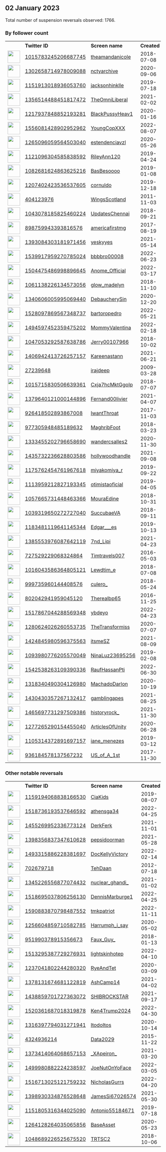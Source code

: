 
## 02 January 2023
Total number of suspension reversals observed: 1766.

### By follower count
<table><tr><th></th><th align="left">Twitter ID</th><th align="left">Screen name</th>
<th align="left">Created</th><th align="left">Status</th><th align="left">Suspended</th><th align="left">Followers</th>
<tr><td><a href="https://pbs.twimg.com/profile_images/1599863783572152328/0YcUtRsb_normal.jpg"><img src="https://pbs.twimg.com/profile_images/1599863783572152328/0YcUtRsb_normal.jpg" width="40px" height="40px" align="center"/></a></td><td><a href="https://twitter.com/intent/user?user_id=1015783245206687745">1015783245206687745</a></td><td><a href="https://twitter.com/theamandanicole">theamandanicole</a></td><td>2018-07-08</td><td align="center"></td><td>2022-08-12</td><td>434748</td></tr>
<tr><td><a href="https://pbs.twimg.com/profile_images/1446083246752628736/Io9W41Yc_normal.jpg"><img src="https://pbs.twimg.com/profile_images/1446083246752628736/Io9W41Yc_normal.jpg" width="40px" height="40px" align="center"/></a></td><td><a href="https://twitter.com/intent/user?user_id=1302658714978009088">1302658714978009088</a></td><td><a href="https://twitter.com/nctyarchive">nctyarchive</a></td><td>2020-09-06</td><td align="center">🔒</td><td></td><td>201538</td></tr>
<tr><td><a href="https://pbs.twimg.com/profile_images/1567704552283193345/wMLFemzm_normal.jpg"><img src="https://pbs.twimg.com/profile_images/1567704552283193345/wMLFemzm_normal.jpg" width="40px" height="40px" align="center"/></a></td><td><a href="https://twitter.com/intent/user?user_id=1151913018936053760">1151913018936053760</a></td><td><a href="https://twitter.com/jacksonhinklle">jacksonhinklle</a></td><td>2019-07-18</td><td align="center"></td><td>2022-12-31</td><td>173734</td></tr>
<tr><td><a href="https://pbs.twimg.com/profile_images/1636102187590864905/xogHwi-y_normal.jpg"><img src="https://pbs.twimg.com/profile_images/1636102187590864905/xogHwi-y_normal.jpg" width="40px" height="40px" align="center"/></a></td><td><a href="https://twitter.com/intent/user?user_id=1356514488451817472">1356514488451817472</a></td><td><a href="https://twitter.com/TheOmniLiberal">TheOmniLiberal</a></td><td>2021-02-02</td><td align="center"></td><td>2022-09-16</td><td>162048</td></tr>
<tr><td><a href="https://pbs.twimg.com/profile_images/1232604333553967105/4yGavmMV_normal.jpg"><img src="https://pbs.twimg.com/profile_images/1232604333553967105/4yGavmMV_normal.jpg" width="40px" height="40px" align="center"/></a></td><td><a href="https://twitter.com/intent/user?user_id=1217937848852193281">1217937848852193281</a></td><td><a href="https://twitter.com/BlackPussyHeav1">BlackPussyHeav1</a></td><td>2020-01-16</td><td align="center"></td><td>2022-05-27</td><td>160640</td></tr>
<tr><td><a href="https://pbs.twimg.com/profile_images/1556326042754768896/j6Pa9KbM_normal.jpg"><img src="https://pbs.twimg.com/profile_images/1556326042754768896/j6Pa9KbM_normal.jpg" width="40px" height="40px" align="center"/></a></td><td><a href="https://twitter.com/intent/user?user_id=1556081428902952962">1556081428902952962</a></td><td><a href="https://twitter.com/YoungCopXXX">YoungCopXXX</a></td><td>2022-08-07</td><td align="center"></td><td>2022-10-12</td><td>156077</td></tr>
<tr><td><a href="https://pbs.twimg.com/profile_images/1650987987109396481/M6kAAgO-_normal.jpg"><img src="https://pbs.twimg.com/profile_images/1650987987109396481/M6kAAgO-_normal.jpg" width="40px" height="40px" align="center"/></a></td><td><a href="https://twitter.com/intent/user?user_id=1265096059564503040">1265096059564503040</a></td><td><a href="https://twitter.com/estendenciavzl">estendenciavzl</a></td><td>2020-05-26</td><td align="center"></td><td>2022-10-12</td><td>147263</td></tr>
<tr><td><a href="https://pbs.twimg.com/profile_images/1535422054262091776/Z1Q1ODrq_normal.jpg"><img src="https://pbs.twimg.com/profile_images/1535422054262091776/Z1Q1ODrq_normal.jpg" width="40px" height="40px" align="center"/></a></td><td><a href="https://twitter.com/intent/user?user_id=1121096304585838592">1121096304585838592</a></td><td><a href="https://twitter.com/RileyAnn120">RileyAnn120</a></td><td>2019-04-24</td><td align="center"></td><td>2022-10-15</td><td>96736</td></tr>
<tr><td><a href="https://pbs.twimg.com/profile_images/1660359065900314625/9DTqIfoS_normal.jpg"><img src="https://pbs.twimg.com/profile_images/1660359065900314625/9DTqIfoS_normal.jpg" width="40px" height="40px" align="center"/></a></td><td><a href="https://twitter.com/intent/user?user_id=1082681624863625216">1082681624863625216</a></td><td><a href="https://twitter.com/BasBesoooo">BasBesoooo</a></td><td>2019-01-08</td><td align="center"></td><td>2022-12-11</td><td>88903</td></tr>
<tr><td><a href="https://pbs.twimg.com/profile_images/1622776664332566530/vZMH4uXa_normal.jpg"><img src="https://pbs.twimg.com/profile_images/1622776664332566530/vZMH4uXa_normal.jpg" width="40px" height="40px" align="center"/></a></td><td><a href="https://twitter.com/intent/user?user_id=1207402423536537605">1207402423536537605</a></td><td><a href="https://twitter.com/cornuldo">cornuldo</a></td><td>2019-12-18</td><td align="center"></td><td>2022-12-26</td><td>69029</td></tr>
<tr><td><a href="https://pbs.twimg.com/profile_images/1011746508625121280/lQzeFNgj_normal.jpg"><img src="https://pbs.twimg.com/profile_images/1011746508625121280/lQzeFNgj_normal.jpg" width="40px" height="40px" align="center"/></a></td><td><a href="https://twitter.com/intent/user?user_id=404123976">404123976</a></td><td><a href="https://twitter.com/WingsScotland">WingsScotland</a></td><td>2011-11-03</td><td align="center"></td><td>2022-11-17</td><td>65126</td></tr>
<tr><td><a href="https://pbs.twimg.com/profile_images/1530797306844303360/_XTMl0d9_normal.jpg"><img src="https://pbs.twimg.com/profile_images/1530797306844303360/_XTMl0d9_normal.jpg" width="40px" height="40px" align="center"/></a></td><td><a href="https://twitter.com/intent/user?user_id=1043078185825460224">1043078185825460224</a></td><td><a href="https://twitter.com/UpdatesChennai">UpdatesChennai</a></td><td>2018-09-21</td><td align="center"></td><td>2022-09-18</td><td>62280</td></tr>
<tr><td><a href="https://pbs.twimg.com/profile_images/1401260418480410627/XQvG3THZ_normal.jpg"><img src="https://pbs.twimg.com/profile_images/1401260418480410627/XQvG3THZ_normal.jpg" width="40px" height="40px" align="center"/></a></td><td><a href="https://twitter.com/intent/user?user_id=898759943393816576">898759943393816576</a></td><td><a href="https://twitter.com/americafirstmg">americafirstmg</a></td><td>2017-08-19</td><td align="center"></td><td>2022-05-10</td><td>45683</td></tr>
<tr><td><a href="https://pbs.twimg.com/profile_images/1597941042552020992/MyVwQaxZ_normal.jpg"><img src="https://pbs.twimg.com/profile_images/1597941042552020992/MyVwQaxZ_normal.jpg" width="40px" height="40px" align="center"/></a></td><td><a href="https://twitter.com/intent/user?user_id=1393084303181971456">1393084303181971456</a></td><td><a href="https://twitter.com/yeskyyes">yeskyyes</a></td><td>2021-05-14</td><td align="center"></td><td>2022-11-29</td><td>43714</td></tr>
<tr><td><a href="https://pbs.twimg.com/profile_images/1554459949056802816/vwpE9AkT_normal.jpg"><img src="https://pbs.twimg.com/profile_images/1554459949056802816/vwpE9AkT_normal.jpg" width="40px" height="40px" align="center"/></a></td><td><a href="https://twitter.com/intent/user?user_id=1539917959270785024">1539917959270785024</a></td><td><a href="https://twitter.com/bbbbro00008">bbbbro00008</a></td><td>2022-06-23</td><td align="center"></td><td>2022-12-21</td><td>42732</td></tr>
<tr><td><a href="https://pbs.twimg.com/profile_images/1652355643649712129/NApUAYFS_normal.jpg"><img src="https://pbs.twimg.com/profile_images/1652355643649712129/NApUAYFS_normal.jpg" width="40px" height="40px" align="center"/></a></td><td><a href="https://twitter.com/intent/user?user_id=1504475486998896645">1504475486998896645</a></td><td><a href="https://twitter.com/Anome_Official">Anome_Official</a></td><td>2022-03-17</td><td align="center"></td><td>2022-12-24</td><td>41431</td></tr>
<tr><td><a href="https://pbs.twimg.com/profile_images/1647349582634909704/Yd0TUgWF_normal.jpg"><img src="https://pbs.twimg.com/profile_images/1647349582634909704/Yd0TUgWF_normal.jpg" width="40px" height="40px" align="center"/></a></td><td><a href="https://twitter.com/intent/user?user_id=1061138226134573056">1061138226134573056</a></td><td><a href="https://twitter.com/glow_madelyn">glow_madelyn</a></td><td>2018-11-10</td><td align="center"></td><td>2022-09-21</td><td>40683</td></tr>
<tr><td><a href="https://pbs.twimg.com/profile_images/1608369745757147136/4Quy8X7O_normal.jpg"><img src="https://pbs.twimg.com/profile_images/1608369745757147136/4Quy8X7O_normal.jpg" width="40px" height="40px" align="center"/></a></td><td><a href="https://twitter.com/intent/user?user_id=1340606005995069440">1340606005995069440</a></td><td><a href="https://twitter.com/DebaucherySin">DebaucherySin</a></td><td>2020-12-20</td><td align="center"></td><td>2022-12-21</td><td>39715</td></tr>
<tr><td><a href="https://pbs.twimg.com/profile_images/1656117345452949504/tFwrAnG5_normal.jpg"><img src="https://pbs.twimg.com/profile_images/1656117345452949504/tFwrAnG5_normal.jpg" width="40px" height="40px" align="center"/></a></td><td><a href="https://twitter.com/intent/user?user_id=1528097869567348737">1528097869567348737</a></td><td><a href="https://twitter.com/bartoropedro">bartoropedro</a></td><td>2022-05-21</td><td align="center"></td><td>2022-11-30</td><td>39695</td></tr>
<tr><td><a href="https://pbs.twimg.com/profile_images/1632586310845095936/Fi2yXaso_normal.jpg"><img src="https://pbs.twimg.com/profile_images/1632586310845095936/Fi2yXaso_normal.jpg" width="40px" height="40px" align="center"/></a></td><td><a href="https://twitter.com/intent/user?user_id=1494597452359475202">1494597452359475202</a></td><td><a href="https://twitter.com/MommyValentina">MommyValentina</a></td><td>2022-02-18</td><td align="center">🚫</td><td>2022-11-11</td><td>39139</td></tr>
<tr><td><a href="https://pbs.twimg.com/profile_images/1421761336371924993/ilIAdLkI_normal.jpg"><img src="https://pbs.twimg.com/profile_images/1421761336371924993/ilIAdLkI_normal.jpg" width="40px" height="40px" align="center"/></a></td><td><a href="https://twitter.com/intent/user?user_id=1047053292587638786">1047053292587638786</a></td><td><a href="https://twitter.com/Jerry00107966">Jerry00107966</a></td><td>2018-10-02</td><td align="center"></td><td>2022-10-05</td><td>37667</td></tr>
<tr><td><a href="https://pbs.twimg.com/profile_images/1421333354796830724/eNQk4xKO_normal.jpg"><img src="https://pbs.twimg.com/profile_images/1421333354796830724/eNQk4xKO_normal.jpg" width="40px" height="40px" align="center"/></a></td><td><a href="https://twitter.com/intent/user?user_id=1406942413726257157">1406942413726257157</a></td><td><a href="https://twitter.com/Kareenastann">Kareenastann</a></td><td>2021-06-21</td><td align="center"></td><td>2022-12-27</td><td>34502</td></tr>
<tr><td><a href="https://pbs.twimg.com/profile_images/1654052821510270976/Bz8l3mVP_normal.jpg"><img src="https://pbs.twimg.com/profile_images/1654052821510270976/Bz8l3mVP_normal.jpg" width="40px" height="40px" align="center"/></a></td><td><a href="https://twitter.com/intent/user?user_id=27239648">27239648</a></td><td><a href="https://twitter.com/irajdeep">irajdeep</a></td><td>2009-03-28</td><td align="center"></td><td></td><td>33832</td></tr>
<tr><td><a href="https://pbs.twimg.com/profile_images/1524877685066981378/VdCYBfsx_normal.jpg"><img src="https://pbs.twimg.com/profile_images/1524877685066981378/VdCYBfsx_normal.jpg" width="40px" height="40px" align="center"/></a></td><td><a href="https://twitter.com/intent/user?user_id=1015715830506639361">1015715830506639361</a></td><td><a href="https://twitter.com/Cxja7hcMktGgoIp">Cxja7hcMktGgoIp</a></td><td>2018-07-07</td><td align="center"></td><td>2022-10-26</td><td>32872</td></tr>
<tr><td><a href="https://pbs.twimg.com/profile_images/1524445226227617792/rN7FFhM6_normal.jpg"><img src="https://pbs.twimg.com/profile_images/1524445226227617792/rN7FFhM6_normal.jpg" width="40px" height="40px" align="center"/></a></td><td><a href="https://twitter.com/intent/user?user_id=1379640121000144896">1379640121000144896</a></td><td><a href="https://twitter.com/Fernand00livier">Fernand00livier</a></td><td>2021-04-07</td><td align="center"></td><td>2022-09-18</td><td>32536</td></tr>
<tr><td><a href="https://pbs.twimg.com/profile_images/1653789636018176001/EE_nHIGs_normal.jpg"><img src="https://pbs.twimg.com/profile_images/1653789636018176001/EE_nHIGs_normal.jpg" width="40px" height="40px" align="center"/></a></td><td><a href="https://twitter.com/intent/user?user_id=926418502893867008">926418502893867008</a></td><td><a href="https://twitter.com/IwantThroat">IwantThroat</a></td><td>2017-11-03</td><td align="center"></td><td>2022-10-26</td><td>32525</td></tr>
<tr><td><a href="https://pbs.twimg.com/profile_images/1634728395169837056/OUskCtlR_normal.jpg"><img src="https://pbs.twimg.com/profile_images/1634728395169837056/OUskCtlR_normal.jpg" width="40px" height="40px" align="center"/></a></td><td><a href="https://twitter.com/intent/user?user_id=977305948485189632">977305948485189632</a></td><td><a href="https://twitter.com/MaghribFoot">MaghribFoot</a></td><td>2018-03-23</td><td align="center"></td><td>2022-12-16</td><td>31750</td></tr>
<tr><td><a href="https://pbs.twimg.com/profile_images/1559845525494661120/ELMQfg2A_normal.jpg"><img src="https://pbs.twimg.com/profile_images/1559845525494661120/ELMQfg2A_normal.jpg" width="40px" height="40px" align="center"/></a></td><td><a href="https://twitter.com/intent/user?user_id=1333455202796658690">1333455202796658690</a></td><td><a href="https://twitter.com/wandercsalles2">wandercsalles2</a></td><td>2020-11-30</td><td align="center"></td><td>2022-09-21</td><td>31140</td></tr>
<tr><td><a href="https://pbs.twimg.com/profile_images/1603578456939405312/gXntgAxF_normal.jpg"><img src="https://pbs.twimg.com/profile_images/1603578456939405312/gXntgAxF_normal.jpg" width="40px" height="40px" align="center"/></a></td><td><a href="https://twitter.com/intent/user?user_id=1435732236628803586">1435732236628803586</a></td><td><a href="https://twitter.com/hollywoodhandle">hollywoodhandle</a></td><td>2021-09-08</td><td align="center"></td><td>2022-07-22</td><td>30801</td></tr>
<tr><td><a href="https://pbs.twimg.com/profile_images/1618896483272753153/htMy_VFV_normal.jpg"><img src="https://pbs.twimg.com/profile_images/1618896483272753153/htMy_VFV_normal.jpg" width="40px" height="40px" align="center"/></a></td><td><a href="https://twitter.com/intent/user?user_id=1175762454761967618">1175762454761967618</a></td><td><a href="https://twitter.com/miyakomiya_r">miyakomiya_r</a></td><td>2019-09-22</td><td align="center"></td><td>2022-11-08</td><td>30628</td></tr>
<tr><td><a href="https://pbs.twimg.com/profile_images/1364284176711757824/yk2A_8-H_normal.jpg"><img src="https://pbs.twimg.com/profile_images/1364284176711757824/yk2A_8-H_normal.jpg" width="40px" height="40px" align="center"/></a></td><td><a href="https://twitter.com/intent/user?user_id=1113959212827193345">1113959212827193345</a></td><td><a href="https://twitter.com/otimistaoficial">otimistaoficial</a></td><td>2019-04-05</td><td align="center"></td><td>2022-10-13</td><td>30334</td></tr>
<tr><td><a href="https://pbs.twimg.com/profile_images/1373670617057275916/YRHw0gCX_normal.jpg"><img src="https://pbs.twimg.com/profile_images/1373670617057275916/YRHw0gCX_normal.jpg" width="40px" height="40px" align="center"/></a></td><td><a href="https://twitter.com/intent/user?user_id=1057665731448463366">1057665731448463366</a></td><td><a href="https://twitter.com/MouraEdine">MouraEdine</a></td><td>2018-10-31</td><td align="center"></td><td>2022-09-10</td><td>29386</td></tr>
<tr><td><a href="https://pbs.twimg.com/profile_images/1664346285824942083/Xbm339tq_normal.jpg"><img src="https://pbs.twimg.com/profile_images/1664346285824942083/Xbm339tq_normal.jpg" width="40px" height="40px" align="center"/></a></td><td><a href="https://twitter.com/intent/user?user_id=1039319650272727040">1039319650272727040</a></td><td><a href="https://twitter.com/SuccubaeVA">SuccubaeVA</a></td><td>2018-09-11</td><td align="center"></td><td>2022-12-08</td><td>28206</td></tr>
<tr><td><a href="https://pbs.twimg.com/profile_images/1658041285456928769/L3J80qzR_normal.jpg"><img src="https://pbs.twimg.com/profile_images/1658041285456928769/L3J80qzR_normal.jpg" width="40px" height="40px" align="center"/></a></td><td><a href="https://twitter.com/intent/user?user_id=1183481119641145344">1183481119641145344</a></td><td><a href="https://twitter.com/Edgar___es">Edgar___es</a></td><td>2019-10-13</td><td align="center"></td><td>2022-11-07</td><td>27616</td></tr>
<tr><td><a href="https://pbs.twimg.com/profile_images/1536740978152812544/E1asnbtG_normal.jpg"><img src="https://pbs.twimg.com/profile_images/1536740978152812544/E1asnbtG_normal.jpg" width="40px" height="40px" align="center"/></a></td><td><a href="https://twitter.com/intent/user?user_id=1385553976087642119">1385553976087642119</a></td><td><a href="https://twitter.com/7nd_Lipi">7nd_Lipi</a></td><td>2021-04-23</td><td align="center"></td><td>2022-08-22</td><td>27014</td></tr>
<tr><td><a href="https://pbs.twimg.com/profile_images/1615793760205475850/B8qWZScC_normal.jpg"><img src="https://pbs.twimg.com/profile_images/1615793760205475850/B8qWZScC_normal.jpg" width="40px" height="40px" align="center"/></a></td><td><a href="https://twitter.com/intent/user?user_id=727529229068324864">727529229068324864</a></td><td><a href="https://twitter.com/Timtravels007">Timtravels007</a></td><td>2016-05-03</td><td align="center"></td><td></td><td>26518</td></tr>
<tr><td><a href="https://pbs.twimg.com/profile_images/1583504354144919553/-ibeRyTe_normal.jpg"><img src="https://pbs.twimg.com/profile_images/1583504354144919553/-ibeRyTe_normal.jpg" width="40px" height="40px" align="center"/></a></td><td><a href="https://twitter.com/intent/user?user_id=1016043586364805121">1016043586364805121</a></td><td><a href="https://twitter.com/Lewdtim_e">Lewdtim_e</a></td><td>2018-07-08</td><td align="center">🚫</td><td>2022-12-06</td><td>26153</td></tr>
<tr><td><a href="https://pbs.twimg.com/profile_images/1348132890081697793/gbcVZuHY_normal.jpg"><img src="https://pbs.twimg.com/profile_images/1348132890081697793/gbcVZuHY_normal.jpg" width="40px" height="40px" align="center"/></a></td><td><a href="https://twitter.com/intent/user?user_id=999735960144408576">999735960144408576</a></td><td><a href="https://twitter.com/culero_">culero_</a></td><td>2018-05-24</td><td align="center"></td><td></td><td>26011</td></tr>
<tr><td><a href="https://pbs.twimg.com/profile_images/1420413496978706432/IjffrSfP_normal.jpg"><img src="https://pbs.twimg.com/profile_images/1420413496978706432/IjffrSfP_normal.jpg" width="40px" height="40px" align="center"/></a></td><td><a href="https://twitter.com/intent/user?user_id=802042941959045120">802042941959045120</a></td><td><a href="https://twitter.com/Therealbp65">Therealbp65</a></td><td>2016-11-25</td><td align="center"></td><td>2022-04-17</td><td>25137</td></tr>
<tr><td><a href="https://pbs.twimg.com/profile_images/1576258104181809153/UNT3bG9I_normal.jpg"><img src="https://pbs.twimg.com/profile_images/1576258104181809153/UNT3bG9I_normal.jpg" width="40px" height="40px" align="center"/></a></td><td><a href="https://twitter.com/intent/user?user_id=1517867044288569348">1517867044288569348</a></td><td><a href="https://twitter.com/ybdeyo">ybdeyo</a></td><td>2022-04-23</td><td align="center"></td><td>2022-12-15</td><td>25132</td></tr>
<tr><td><a href="https://pbs.twimg.com/profile_images/1644337571890167808/jz7Hujxo_normal.jpg"><img src="https://pbs.twimg.com/profile_images/1644337571890167808/jz7Hujxo_normal.jpg" width="40px" height="40px" align="center"/></a></td><td><a href="https://twitter.com/intent/user?user_id=1280624026260553735">1280624026260553735</a></td><td><a href="https://twitter.com/TheTransformiss">TheTransformiss</a></td><td>2020-07-07</td><td align="center"></td><td>2022-06-22</td><td>24190</td></tr>
<tr><td><a href="https://pbs.twimg.com/profile_images/1484892357313150981/5rHr-hvR_normal.jpg"><img src="https://pbs.twimg.com/profile_images/1484892357313150981/5rHr-hvR_normal.jpg" width="40px" height="40px" align="center"/></a></td><td><a href="https://twitter.com/intent/user?user_id=1424845980596375563">1424845980596375563</a></td><td><a href="https://twitter.com/itsmeSZ">itsmeSZ</a></td><td>2021-08-09</td><td align="center"></td><td>2022-12-21</td><td>24102</td></tr>
<tr><td><a href="https://pbs.twimg.com/profile_images/1614912409113710592/VOPzb3kG_normal.jpg"><img src="https://pbs.twimg.com/profile_images/1614912409113710592/VOPzb3kG_normal.jpg" width="40px" height="40px" align="center"/></a></td><td><a href="https://twitter.com/intent/user?user_id=1093980776205570049">1093980776205570049</a></td><td><a href="https://twitter.com/NinaLuz23695256">NinaLuz23695256</a></td><td>2019-02-08</td><td align="center"></td><td>2022-09-09</td><td>23878</td></tr>
<tr><td><a href="https://pbs.twimg.com/profile_images/1663666431731408897/VT73m8vR_normal.jpg"><img src="https://pbs.twimg.com/profile_images/1663666431731408897/VT73m8vR_normal.jpg" width="40px" height="40px" align="center"/></a></td><td><a href="https://twitter.com/intent/user?user_id=1542538263109390336">1542538263109390336</a></td><td><a href="https://twitter.com/RaufHassanPti">RaufHassanPti</a></td><td>2022-06-30</td><td align="center"></td><td>2022-12-10</td><td>22423</td></tr>
<tr><td><a href="https://pbs.twimg.com/profile_images/1665492898190696448/ATHQOY05_normal.jpg"><img src="https://pbs.twimg.com/profile_images/1665492898190696448/ATHQOY05_normal.jpg" width="40px" height="40px" align="center"/></a></td><td><a href="https://twitter.com/intent/user?user_id=1318340490304126980">1318340490304126980</a></td><td><a href="https://twitter.com/MachadoDarlon">MachadoDarlon</a></td><td>2020-10-19</td><td align="center"></td><td>2022-09-09</td><td>22249</td></tr>
<tr><td><a href="https://pbs.twimg.com/profile_images/1477797517530124291/0Bze7HBT_normal.jpg"><img src="https://pbs.twimg.com/profile_images/1477797517530124291/0Bze7HBT_normal.jpg" width="40px" height="40px" align="center"/></a></td><td><a href="https://twitter.com/intent/user?user_id=1430430357267132417">1430430357267132417</a></td><td><a href="https://twitter.com/gamblingapes">gamblingapes</a></td><td>2021-08-25</td><td align="center"></td><td>2022-02-13</td><td>22239</td></tr>
<tr><td><a href="https://pbs.twimg.com/profile_images/1473067831910621184/KG3QlCjn_normal.jpg"><img src="https://pbs.twimg.com/profile_images/1473067831910621184/KG3QlCjn_normal.jpg" width="40px" height="40px" align="center"/></a></td><td><a href="https://twitter.com/intent/user?user_id=1465697731297509386">1465697731297509386</a></td><td><a href="https://twitter.com/historyrock_">historyrock_</a></td><td>2021-11-30</td><td align="center"></td><td>2022-04-02</td><td>21017</td></tr>
<tr><td><a href="https://pbs.twimg.com/profile_images/1284950795797094402/cEpdlO85_normal.jpg"><img src="https://pbs.twimg.com/profile_images/1284950795797094402/cEpdlO85_normal.jpg" width="40px" height="40px" align="center"/></a></td><td><a href="https://twitter.com/intent/user?user_id=1277265290154455040">1277265290154455040</a></td><td><a href="https://twitter.com/ArticlesOfUnity">ArticlesOfUnity</a></td><td>2020-06-28</td><td align="center"></td><td></td><td>20969</td></tr>
<tr><td><a href="https://pbs.twimg.com/profile_images/1105314606707339264/_2V_A56E_normal.jpg"><img src="https://pbs.twimg.com/profile_images/1105314606707339264/_2V_A56E_normal.jpg" width="40px" height="40px" align="center"/></a></td><td><a href="https://twitter.com/intent/user?user_id=1105314372891697157">1105314372891697157</a></td><td><a href="https://twitter.com/iane_menezes">iane_menezes</a></td><td>2019-03-12</td><td align="center"></td><td>2022-10-18</td><td>19017</td></tr>
<tr><td><a href="https://pbs.twimg.com/profile_images/1065188521286270976/gQ0-xsUJ_normal.jpg"><img src="https://pbs.twimg.com/profile_images/1065188521286270976/gQ0-xsUJ_normal.jpg" width="40px" height="40px" align="center"/></a></td><td><a href="https://twitter.com/intent/user?user_id=936184578137567232">936184578137567232</a></td><td><a href="https://twitter.com/US_of_A_1st">US_of_A_1st</a></td><td>2017-11-30</td><td align="center"></td><td>2022-10-29</td><td>18315</td></tr>
</table>

### Other notable reversals
<table><tr><th></th><th align="left">Twitter ID</th><th align="left">Screen name</th>
<th align="left">Created</th><th align="left">Status</th><th align="left">Suspended</th><th align="left">Followers</th>
<tr><td><a href="https://pbs.twimg.com/profile_images/1629653854206713860/cClAab01_normal.jpg"><img src="https://pbs.twimg.com/profile_images/1629653854206713860/cClAab01_normal.jpg" width="40px" height="40px" align="center"/></a></td><td><a href="https://twitter.com/intent/user?user_id=1159194068838166530">1159194068838166530</a></td><td><a href="https://twitter.com/CiaKids">CiaKids</a></td><td>2019-08-07</td><td align="center"></td><td>2022-12-31</td><td>5329</td></tr>
<tr><td><a href="https://pbs.twimg.com/profile_images/1659347522198831115/SYb3izbe_normal.jpg"><img src="https://pbs.twimg.com/profile_images/1659347522198831115/SYb3izbe_normal.jpg" width="40px" height="40px" align="center"/></a></td><td><a href="https://twitter.com/intent/user?user_id=1518736193537646592">1518736193537646592</a></td><td><a href="https://twitter.com/athensga34">athensga34</a></td><td>2022-04-25</td><td align="center"></td><td>2022-12-28</td><td>3468</td></tr>
<tr><td><a href="https://pbs.twimg.com/profile_images/1485755144276889600/YfhomuxE_normal.jpg"><img src="https://pbs.twimg.com/profile_images/1485755144276889600/YfhomuxE_normal.jpg" width="40px" height="40px" align="center"/></a></td><td><a href="https://twitter.com/intent/user?user_id=1455269952336773124">1455269952336773124</a></td><td><a href="https://twitter.com/DerkFerk">DerkFerk</a></td><td>2021-11-01</td><td align="center"></td><td>2022-12-29</td><td>3094</td></tr>
<tr><td><a href="https://abs.twimg.com/sticky/default_profile_images/default_profile_normal.png"><img src="https://abs.twimg.com/sticky/default_profile_images/default_profile_normal.png" width="40px" height="40px" align="center"/></a></td><td><a href="https://twitter.com/intent/user?user_id=1398356837347610628">1398356837347610628</a></td><td><a href="https://twitter.com/pepsidoorman">pepsidoorman</a></td><td>2021-05-28</td><td align="center"></td><td>2022-12-10</td><td>26</td></tr>
<tr><td><a href="https://pbs.twimg.com/profile_images/1557377456671268865/8H-V3Zrw_normal.jpg"><img src="https://pbs.twimg.com/profile_images/1557377456671268865/8H-V3Zrw_normal.jpg" width="40px" height="40px" align="center"/></a></td><td><a href="https://twitter.com/intent/user?user_id=1493315886228381697">1493315886228381697</a></td><td><a href="https://twitter.com/DocKellyVictory">DocKellyVictory</a></td><td>2022-02-14</td><td align="center">👋</td><td>2023-01-08</td><td>2690</td></tr>
<tr><td><a href="https://pbs.twimg.com/profile_images/619095636730884096/YExnJ8aG_normal.jpg"><img src="https://pbs.twimg.com/profile_images/619095636730884096/YExnJ8aG_normal.jpg" width="40px" height="40px" align="center"/></a></td><td><a href="https://twitter.com/intent/user?user_id=702679718">702679718</a></td><td><a href="https://twitter.com/TehDaan">TehDaan</a></td><td>2012-07-18</td><td align="center"></td><td>2023-01-01</td><td>366</td></tr>
<tr><td><a href="https://pbs.twimg.com/profile_images/1609905809248636929/xa5aMJw-_normal.jpg"><img src="https://pbs.twimg.com/profile_images/1609905809248636929/xa5aMJw-_normal.jpg" width="40px" height="40px" align="center"/></a></td><td><a href="https://twitter.com/intent/user?user_id=1345226556877074432">1345226556877074432</a></td><td><a href="https://twitter.com/nuclear_ghandi_">nuclear_ghandi_</a></td><td>2021-01-02</td><td align="center"></td><td>2023-01-01</td><td>234</td></tr>
<tr><td><a href="https://pbs.twimg.com/profile_images/1664830601013100545/d7WMLPBC_normal.jpg"><img src="https://pbs.twimg.com/profile_images/1664830601013100545/d7WMLPBC_normal.jpg" width="40px" height="40px" align="center"/></a></td><td><a href="https://twitter.com/intent/user?user_id=1518695037806256130">1518695037806256130</a></td><td><a href="https://twitter.com/DennisMarburge1">DennisMarburge1</a></td><td>2022-04-25</td><td align="center"></td><td>2022-12-29</td><td>574</td></tr>
<tr><td><a href="https://pbs.twimg.com/profile_images/1664447725662871553/rfBxiH9M_normal.jpg"><img src="https://pbs.twimg.com/profile_images/1664447725662871553/rfBxiH9M_normal.jpg" width="40px" height="40px" align="center"/></a></td><td><a href="https://twitter.com/intent/user?user_id=1590883870798487552">1590883870798487552</a></td><td><a href="https://twitter.com/tmkpatriot">tmkpatriot</a></td><td>2022-11-11</td><td align="center"></td><td>2022-12-16</td><td>361</td></tr>
<tr><td><a href="https://pbs.twimg.com/profile_images/1259769004001865728/A2CoMTWB_normal.jpg"><img src="https://pbs.twimg.com/profile_images/1259769004001865728/A2CoMTWB_normal.jpg" width="40px" height="40px" align="center"/></a></td><td><a href="https://twitter.com/intent/user?user_id=1256604859710582785">1256604859710582785</a></td><td><a href="https://twitter.com/Harrumph_i_say">Harrumph_i_say</a></td><td>2020-05-02</td><td align="center"></td><td>2022-12-13</td><td>24</td></tr>
<tr><td><a href="https://pbs.twimg.com/profile_images/1293407060042842117/URBpEsLe_normal.jpg"><img src="https://pbs.twimg.com/profile_images/1293407060042842117/URBpEsLe_normal.jpg" width="40px" height="40px" align="center"/></a></td><td><a href="https://twitter.com/intent/user?user_id=951990378915356673">951990378915356673</a></td><td><a href="https://twitter.com/Faux_Guy_">Faux_Guy_</a></td><td>2018-01-13</td><td align="center"></td><td>2022-12-29</td><td>5302</td></tr>
<tr><td><a href="https://pbs.twimg.com/profile_images/1608911039994728450/LcujDYSQ_normal.jpg"><img src="https://pbs.twimg.com/profile_images/1608911039994728450/LcujDYSQ_normal.jpg" width="40px" height="40px" align="center"/></a></td><td><a href="https://twitter.com/intent/user?user_id=1513295387729276931">1513295387729276931</a></td><td><a href="https://twitter.com/lightskinhotep">lightskinhotep</a></td><td>2022-04-10</td><td align="center">🔒👋</td><td>2023-01-03</td><td>1192</td></tr>
<tr><td><a href="https://pbs.twimg.com/profile_images/1587442967929057287/kKs6IULb_normal.jpg"><img src="https://pbs.twimg.com/profile_images/1587442967929057287/kKs6IULb_normal.jpg" width="40px" height="40px" align="center"/></a></td><td><a href="https://twitter.com/intent/user?user_id=1237041802244280320">1237041802244280320</a></td><td><a href="https://twitter.com/RyeAndTet">RyeAndTet</a></td><td>2020-03-09</td><td align="center"></td><td>2022-12-10</td><td>0</td></tr>
<tr><td><a href="https://pbs.twimg.com/profile_images/1629258879535296514/KePGCasQ_normal.jpg"><img src="https://pbs.twimg.com/profile_images/1629258879535296514/KePGCasQ_normal.jpg" width="40px" height="40px" align="center"/></a></td><td><a href="https://twitter.com/intent/user?user_id=1378131674681122819">1378131674681122819</a></td><td><a href="https://twitter.com/AshCamp14">AshCamp14</a></td><td>2021-04-02</td><td align="center"></td><td>2022-12-01</td><td>371</td></tr>
<tr><td><a href="https://pbs.twimg.com/profile_images/1619432879435698178/FjnyVXTs_normal.jpg"><img src="https://pbs.twimg.com/profile_images/1619432879435698178/FjnyVXTs_normal.jpg" width="40px" height="40px" align="center"/></a></td><td><a href="https://twitter.com/intent/user?user_id=1438859701727363072">1438859701727363072</a></td><td><a href="https://twitter.com/SHIBROCKSTAR">SHIBROCKSTAR</a></td><td>2021-09-17</td><td align="center"></td><td>2022-12-05</td><td>4090</td></tr>
<tr><td><a href="https://pbs.twimg.com/profile_images/1594637964478484482/j1mQD9H-_normal.jpg"><img src="https://pbs.twimg.com/profile_images/1594637964478484482/j1mQD9H-_normal.jpg" width="40px" height="40px" align="center"/></a></td><td><a href="https://twitter.com/intent/user?user_id=1520361687018319878">1520361687018319878</a></td><td><a href="https://twitter.com/Ken4Trump2024">Ken4Trump2024</a></td><td>2022-04-30</td><td align="center"></td><td>2022-12-16</td><td>467</td></tr>
<tr><td><a href="https://pbs.twimg.com/profile_images/1664712170595049483/OCTnEZQj_normal.jpg"><img src="https://pbs.twimg.com/profile_images/1664712170595049483/OCTnEZQj_normal.jpg" width="40px" height="40px" align="center"/></a></td><td><a href="https://twitter.com/intent/user?user_id=1316397794031271941">1316397794031271941</a></td><td><a href="https://twitter.com/ItodoItos">ItodoItos</a></td><td>2020-10-14</td><td align="center"></td><td>2022-12-13</td><td>369</td></tr>
<tr><td><a href="https://pbs.twimg.com/profile_images/1609789716744007685/bKokPAYu_normal.jpg"><img src="https://pbs.twimg.com/profile_images/1609789716744007685/bKokPAYu_normal.jpg" width="40px" height="40px" align="center"/></a></td><td><a href="https://twitter.com/intent/user?user_id=4324936214">4324936214</a></td><td><a href="https://twitter.com/Data2029">Data2029</a></td><td>2015-11-22</td><td align="center"></td><td>2022-12-31</td><td>847</td></tr>
<tr><td><a href="https://pbs.twimg.com/profile_images/1521377977182867456/BkLTS38x_normal.jpg"><img src="https://pbs.twimg.com/profile_images/1521377977182867456/BkLTS38x_normal.jpg" width="40px" height="40px" align="center"/></a></td><td><a href="https://twitter.com/intent/user?user_id=1373414064068657153">1373414064068657153</a></td><td><a href="https://twitter.com/_XApeiron_">_XApeiron_</a></td><td>2021-03-20</td><td align="center"></td><td>2022-12-31</td><td>266</td></tr>
<tr><td><a href="https://pbs.twimg.com/profile_images/1548831491903623168/yITLLIdx_normal.jpg"><img src="https://pbs.twimg.com/profile_images/1548831491903623168/yITLLIdx_normal.jpg" width="40px" height="40px" align="center"/></a></td><td><a href="https://twitter.com/intent/user?user_id=1499980882224238597">1499980882224238597</a></td><td><a href="https://twitter.com/JoeNutOnYoFace">JoeNutOnYoFace</a></td><td>2022-03-05</td><td align="center"></td><td>2022-12-13</td><td>29</td></tr>
<tr><td><a href="https://pbs.twimg.com/profile_images/1609941320063193089/RkGzVr6i_normal.jpg"><img src="https://pbs.twimg.com/profile_images/1609941320063193089/RkGzVr6i_normal.jpg" width="40px" height="40px" align="center"/></a></td><td><a href="https://twitter.com/intent/user?user_id=1516713025121759232">1516713025121759232</a></td><td><a href="https://twitter.com/NicholasGurrs">NicholasGurrs</a></td><td>2022-04-20</td><td align="center"></td><td>2022-12-31</td><td>904</td></tr>
<tr><td><a href="https://pbs.twimg.com/profile_images/1551113132780621825/VYIV9zue_normal.jpg"><img src="https://pbs.twimg.com/profile_images/1551113132780621825/VYIV9zue_normal.jpg" width="40px" height="40px" align="center"/></a></td><td><a href="https://twitter.com/intent/user?user_id=1398930334876528648">1398930334876528648</a></td><td><a href="https://twitter.com/JamesSi67026574">JamesSi67026574</a></td><td>2021-05-30</td><td align="center"></td><td>2022-12-05</td><td>522</td></tr>
<tr><td><a href="https://pbs.twimg.com/profile_images/1622298543716274176/WtAKSJay_normal.jpg"><img src="https://pbs.twimg.com/profile_images/1622298543716274176/WtAKSJay_normal.jpg" width="40px" height="40px" align="center"/></a></td><td><a href="https://twitter.com/intent/user?user_id=1151805316344025090">1151805316344025090</a></td><td><a href="https://twitter.com/Antonio55184671">Antonio55184671</a></td><td>2019-07-18</td><td align="center">🚫</td><td>2022-10-25</td><td>2129</td></tr>
<tr><td><a href="https://pbs.twimg.com/profile_images/1330564777395904512/gNtDvvlx_normal.jpg"><img src="https://pbs.twimg.com/profile_images/1330564777395904512/gNtDvvlx_normal.jpg" width="40px" height="40px" align="center"/></a></td><td><a href="https://twitter.com/intent/user?user_id=1264128264035065856">1264128264035065856</a></td><td><a href="https://twitter.com/BaseAsset">BaseAsset</a></td><td>2020-05-23</td><td align="center"></td><td>2022-12-21</td><td>448</td></tr>
<tr><td><a href="https://pbs.twimg.com/profile_images/1616172337979658242/XZ0zRIy__normal.jpg"><img src="https://pbs.twimg.com/profile_images/1616172337979658242/XZ0zRIy__normal.jpg" width="40px" height="40px" align="center"/></a></td><td><a href="https://twitter.com/intent/user?user_id=1048689226525675520">1048689226525675520</a></td><td><a href="https://twitter.com/TRTSC2">TRTSC2</a></td><td>2018-10-06</td><td align="center">🔒</td><td>2022-12-29</td><td>896</td></tr>
</table>
